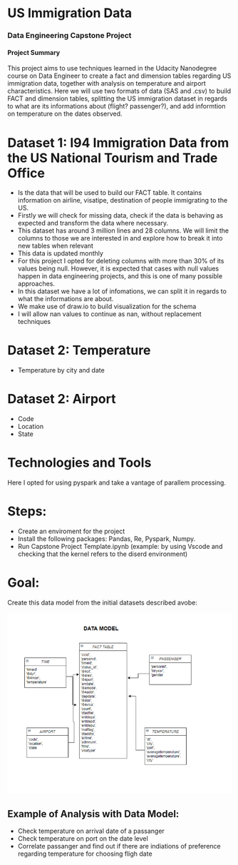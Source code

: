 
# US Immigration Data

### Data Engineering Capstone Project

#### Project Summary
This project aims to use techniques learned in the Udacity Nanodegree course on Data Engineer to create a fact and dimension tables regarding US immigration data, together with analysis on temperature and airport characteristics. Here we will use two formats of data (SAS and .csv) to build FACT and dimension tables, splitting the US immigration dataset in regards to what are its informations about (flight? passenger?), and add informtion on temperature on the dates observed.

# Dataset 1: I94 Immigration Data from the US National Tourism and Trade Office 

- Is the data that will be used to build our FACT table. It contains information on airline, visatipe, destination of people immigrating to the US.
- Firstly we will check for missing data, check if the data is behaving as expected and transform the data where necessary.
- This dataset has around 3 million lines and 28 columns. We will limit the columns to those we are interested in and explore how to break it into new tables when relevant
- This data is updated monthly
- For this project I opted for deleting columns with more than 30% of its values being null. However, it is expected that cases with null values happen in data engineering projects, and this is one of many possible approaches.
- In this dataset we have a lot of infomations, we can split it in regards to what the informations are about.
- We make use of draw.io to build visualization for the schema
- I will allow nan values to continue as nan, without replacement techniques



# Dataset 2: Temperature
- Temperature by city and date


# Dataset 2: Airport 
- Code
- Location
- State


# Technologies and Tools 

Here I opted for using pyspark and take a vantage of parallem processing.

# Steps:

- Create an enviroment for the project
- Install the following packages: Pandas, Re, Pyspark, Numpy.
- Run Capstone Project Template.ipynb (example: by using Vscode and checking that the kernel refers to the diserd environment)

# Goal:

Create this data model from the initial datasets described avobe:

![alt_text](new_datamodel.PNG)

## Example of Analysis with Data Model:
- Check temperature on arrival date of a passanger 
- Check temperature on port on the date level
- Correlate passanger and find out if there are indiations of preference regarding temperature for choosing fligh date